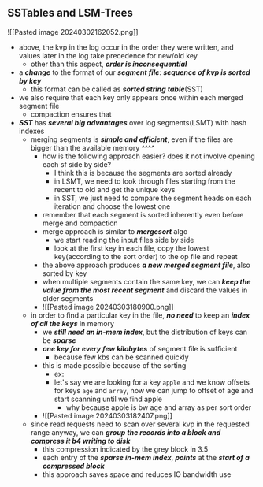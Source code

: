 ## SSTables and LSM-Trees
![[Pasted image 20240302162052.png]]
- above, the kvp in the log occur in the order they were written, and values later in the log take precedence for new/old key
	- other than this aspect, ***order is inconsequential***
- a ***change*** to the format of our ***segment file***: ***sequence of kvp is sorted by key***
	- this format can be called as ***sorted string table***(SST)
- we also require that each key only appears once within each merged segment file
	- compaction ensures that
- ***SST*** has ***several big advantages*** over log segments(LSMT) with hash indexes
	- merging segments is ***simple and efficient***, even if the files are bigger than the available memory ^^^^
		- how is the following approach easier? does it not involve opening each sf side by side?
			- I think this is because the segments are sorted already
			- in LSMT, we need to look through files starting from the recent to old and get the unique keys
			- in SST, we just need to compare the segment heads on each iteration and choose the lowest one
		- remember that each segment is sorted inherently even before merge and compaction
		- merge approach is similar to ***mergesort*** algo
			- we start reading the input files side by side
			- look at the first key in each file, copy the lowest key(according to the sort order) to the op file and repeat
		- the above approach produces ***a new merged segment file***, also sorted by key
		- when multiple segments contain the same key, we can ***keep the value from the most recent segment*** and discard the values in older segments
		- ![[Pasted image 20240303180900.png]]
	- in order to find a particular key in the file, ***no need*** to keep an ***index of all the keys*** in memory
		- we ***still need an in-mem index***, but the distribution of keys can be ***sparse***
		- ***one key for every few kilobytes*** of segment file is sufficient
			- because few kbs can be scanned quickly
		- this is made possible because of the sorting
			- ex:
			-  let's say we are looking for a key `apple` and we know offsets for keys `age` and `array`, now we can jump to offset of age and start scanning until we find apple
				- why because apple is bw age and array as per sort order
		- ![[Pasted image 20240303182407.png]]
	- since read requests need to scan over several kvp in the requested range anyway, we can ***group the records into a block and compress it b4 writing to disk***
		- this compression indicated by the grey block in 3.5
		- each entry of the ***sparse in-mem index***, ***points*** at the ***start of a compressed block***
		- this approach saves space and reduces IO bandwidth use